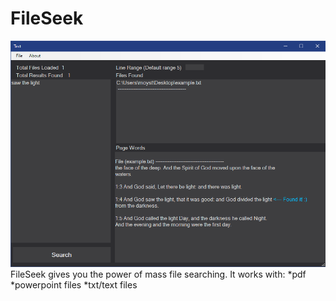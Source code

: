 # FileSeek

![FileSeek's UI](https://github.com/MustaphaAlioglou/FileSeek/blob/master/etc/text.png)
FileSeek gives you the power of mass file searching.
It works with:
              *pdf
              *powerpoint files
              *txt/text files
